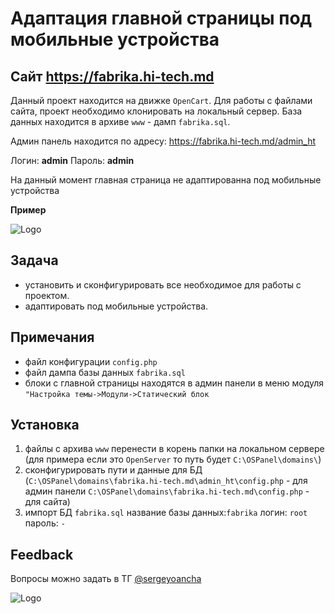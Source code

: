 
# Адаптация главной страницы под мобильные устройства


## Cайт https://fabrika.hi-tech.md

Данный проект находится на движке `OpenCart`. Для работы с файлами сайта, проект необходимо клонировать на локальный сервер. База данных находится в архиве `www` - дамп `fabrika.sql`. 

Админ панель находится по адресу: https://fabrika.hi-tech.md/admin_ht

Логин: **admin** 
Пароль: **admin**

На данный момент главная страница не адаптированна под мобильные устройства 

**Пример**

![Logo](https://img001.prntscr.com/file/img001/boEZWNalTpGOMs_ml5z3zg.png)


## Задача

- установить и сконфигурировать все необходимое для работы с проектом.
- адаптировать под мобильные устройства.


## Примечания

- файл конфигурации `config.php`
- файл дампа базы данных `fabrika.sql`
- блоки с главной страницы находятся в админ панели в меню модуля `"Настройка темы->Модули->Статический блок`

## Установка

1) файлы с архива `www` перенести в корень папки на локальном сервере (для примера если это `OpenServer` то путь будет `C:\OSPanel\domains\`)
2) сконфигурировать пути и данные для БД (`C:\OSPanel\domains\fabrika.hi-tech.md\admin_ht\config.php` - для админ панели `C:\OSPanel\domains\fabrika.hi-tech.md\config.php` - для сайта)
3) импорт БД `fabrika.sql` название базы данных:`fabrika` логин: `root` пароль: `-`

## Feedback

Вопросы можно задать в ТГ [@sergeyoancha](https://t.me/sergeyoancha)


![Logo](https://hi-tech.md/images/logos/2/logo_hi_tech.svg)


